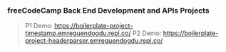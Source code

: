 ### freeCodeCamp Back End Development and APIs Projects

> P1 Demo: https://boilerplate-project-timestamp.emreguendogdu.repl.co/
> P2 Demo: https://boilerplate-project-headerparser.emreguendogdu.repl.co/
